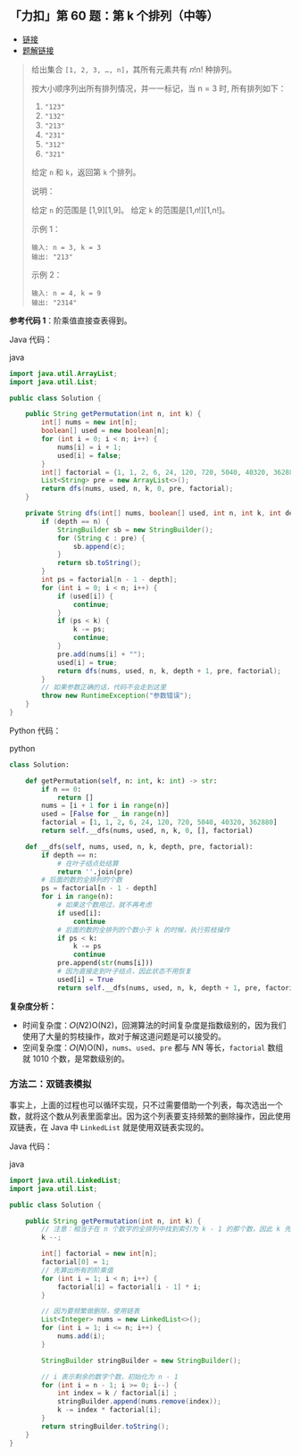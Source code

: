 ## 「力扣」第 60 题：第 k 个排列（中等）

- [链接](https://leetcode-cn.com/problems/permutation-sequence/)
- [题解链接](https://leetcode-cn.com/problems/permutation-sequence/solution/hui-su-jian-zhi-python-dai-ma-java-dai-ma-by-liwei/)

> 给出集合 `[1, 2, 3, …, n]`，其所有元素共有 𝑛!n! 种排列。
>
> 按大小顺序列出所有排列情况，并一一标记，当 n = 3 时, 所有排列如下：
>
> 1. `"123"`
> 2. `"132"`
> 3. `"213"`
> 4. `"231"`
> 5. `"312"`
> 6. `"321"`
>
> 给定 `n` 和 `k`，返回第 `k` 个排列。
>
> 说明：
>
> 给定 `n` 的范围是 [1,9][1,9]。
> 给定 `k` 的范围是[1,𝑛!][1,n!]。
>
> 示例 1：
>
> ```
> 输入: n = 3, k = 3
> 输出: "213"
> ```
>
> 示例 2：
>
> ```
> 输入: n = 4, k = 9
> 输出: "2314"
> ```

**参考代码 1**：阶乘值直接查表得到。

Java 代码：

java

```java
import java.util.ArrayList;
import java.util.List;

public class Solution {

    public String getPermutation(int n, int k) {
        int[] nums = new int[n];
        boolean[] used = new boolean[n];
        for (int i = 0; i < n; i++) {
            nums[i] = i + 1;
            used[i] = false;
        }
        int[] factorial = {1, 1, 2, 6, 24, 120, 720, 5040, 40320, 362880};
        List<String> pre = new ArrayList<>();
        return dfs(nums, used, n, k, 0, pre, factorial);
    }

    private String dfs(int[] nums, boolean[] used, int n, int k, int depth, List<String> pre, int[] factorial) {
        if (depth == n) {
            StringBuilder sb = new StringBuilder();
            for (String c : pre) {
                sb.append(c);
            }
            return sb.toString();
        }
        int ps = factorial[n - 1 - depth];
        for (int i = 0; i < n; i++) {
            if (used[i]) {
                continue;
            }
            if (ps < k) {
                k -= ps;
                continue;
            }
            pre.add(nums[i] + "");
            used[i] = true;
            return dfs(nums, used, n, k, depth + 1, pre, factorial);
        }
        // 如果参数正确的话，代码不会走到这里
        throw new RuntimeException("参数错误");
    }
}
```

Python 代码：

python

```python
class Solution:

    def getPermutation(self, n: int, k: int) -> str:
        if n == 0:
            return []
        nums = [i + 1 for i in range(n)]
        used = [False for _ in range(n)]
        factorial = [1, 1, 2, 6, 24, 120, 720, 5040, 40320, 362880]
        return self.__dfs(nums, used, n, k, 0, [], factorial)

    def __dfs(self, nums, used, n, k, depth, pre, factorial):
        if depth == n:
            # 在叶子结点处结算
            return ''.join(pre)
        # 后面的数的全排列的个数
        ps = factorial[n - 1 - depth]
        for i in range(n):
            # 如果这个数用过，就不再考虑
            if used[i]:
                continue
            # 后面的数的全排列的个数小于 k 的时候，执行剪枝操作
            if ps < k:
                k -= ps
                continue
            pre.append(str(nums[i]))
            # 因为直接走到叶子结点，因此状态不用恢复
            used[i] = True
            return self.__dfs(nums, used, n, k, depth + 1, pre, factorial)
```

**复杂度分析：**

- 时间复杂度：𝑂(𝑁2)O(N2)，回溯算法的时间复杂度是指数级别的，因为我们使用了大量的剪枝操作，故对于解这道问题是可以接受的。
- 空间复杂度：𝑂(𝑁)O(N)，`nums`、`used`、`pre` 都与 𝑁N 等长，`factorial` 数组就 1010 个数，是常数级别的。

### 方法二：双链表模拟

事实上，上面的过程也可以循环实现，只不过需要借助一个列表，每次选出一个数，就将这个数从列表里面拿出。因为这个列表要支持频繁的删除操作，因此使用双链表，在 Java 中 `LinkedList` 就是使用双链表实现的。

Java 代码：

java

```java
import java.util.LinkedList;
import java.util.List;

public class Solution {

    public String getPermutation(int n, int k) {
        // 注意：相当于在 n 个数字的全排列中找到索引为 k - 1 的那个数，因此 k 先减 1
        k --;

        int[] factorial = new int[n];
        factorial[0] = 1;
        // 先算出所有的阶乘值
        for (int i = 1; i < n; i++) {
            factorial[i] = factorial[i - 1] * i;
        }

        // 因为要频繁做删除，使用链表
        List<Integer> nums = new LinkedList<>();
        for (int i = 1; i <= n; i++) {
            nums.add(i);
        }

        StringBuilder stringBuilder = new StringBuilder();

        // i 表示剩余的数字个数，初始化为 n - 1
        for (int i = n - 1; i >= 0; i--) {
            int index = k / factorial[i] ;
            stringBuilder.append(nums.remove(index));
            k -= index * factorial[i];
        }
        return stringBuilder.toString();
    }
}
```